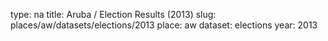 type: na
title: Aruba / Election Results (2013)
slug: places/aw/datasets/elections/2013
place: aw
dataset: elections
year: 2013
